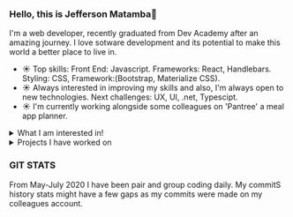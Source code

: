 
### Hello, this is Jefferson Matamba👋

I'm a web developer, recently graduated from Dev Academy after an amazing journey. I love sotware development and its potential to make this world a better place to live in. 

- ☀️ Top skills: Front End: Javascript. Frameworks: React, Handlebars. Styling: CSS, Framework:(Bootstrap, Materialize CSS). 
- ☀️ Always interested in improving my skills and also, I'm always open to new technologies. Next challenges: UX, UI, .net, Typescipt.
- ☀️ I'm currently working alongside some colleagues on 'Pantree' a meal app planner.


<details>
  <summary>What I am interested in!</summary>
  <br>

  - ✨ I'm always hungry for learning whether it is a new tech, facts about astronomy or history.  

  - ✨ Enjoy reading books about philosophy, physocology and history. 
  
  - ✨ I love capturing people's expression trhough my .50mm lens. 
  
  - ✨ Star Wars, Matrix and Fight Club... Something about them, can't really explain it.  
  
  - ✨ Last but not least, I love music. I'm not sure if it is normal but, hey! I feel like I have a crush on Pink Floyd's music.
  
</details>

<details>
  
  <summary>Projects I have worked on</summary>
  
  <br>
  
  - ⚡<a href="https://github.com/kotare-2020/pong">Pong</a>
  
  - ⚡<a href="https://github.com/kotare-2020/lost-and-found">Lost and Found</a>
  
  - ⚡<a href="https://github.com/kotare-2020/todo-full-stack/tree/Jefferson">To-Do APP</a>
 
  - ⚡ <a href="https://github.com/kotare-2020/mind-eater">Mind Eater</a> 
 
  - ⚡ <a href="https://pantree-app.herokuapp.com/>Pantree</a>
  
</details>


### GIT STATS

From May-July 2020 I have been pair and group coding daily. My commitS history stats might have a few gaps as my commits were made on my colleagues account.
<!--
**JeffersonMat/JeffersonMat** is a ✨ _special_ ✨ repository because its `README.md` (this file) appears on your GitHub profile.

Here are some ideas to get you started:

- 🔭 I’m currently working on ...
- 🌱 I’m currently learning ...
- 👯 I’m looking to collaborate on ...
- 🤔 I’m looking for help with ...
- 💬 Ask me about ...
- 📫 How to reach me: ...
- 😄 Pronouns: ...
- ⚡ Fun fact: ...
-![My github stats](https://github-readme-stats.vercel.app/api?username=JeffersonMat&show_icons=true)
-<img src="https://github.com/JeffersonMat/JeffersonMat/blob/master/photo.jpeg">
-->

